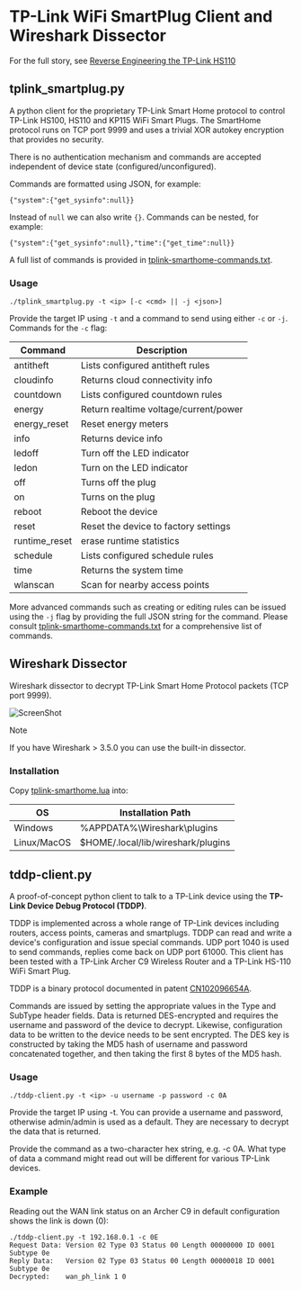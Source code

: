 # TP-Link WiFi SmartPlug Client and Wireshark Dissector

For the full story, see [Reverse Engineering the TP-Link
HS110](https://www.softscheck.com/en/reverse-engineering-tp-link-hs110/)

## tplink_smartplug.py

A python client for the proprietary TP-Link Smart Home protocol to control
TP-Link HS100, HS110 and KP115 WiFi Smart Plugs. The SmartHome protocol runs on TCP
port 9999 and uses a trivial XOR autokey encryption that provides no security.

There is no authentication mechanism and commands are accepted independent of
device state (configured/unconfigured).

Commands are formatted using JSON, for example:

`{"system":{"get_sysinfo":null}}`

Instead of `null` we can also write `{}`. Commands can be nested, for example:

`{"system":{"get_sysinfo":null},"time":{"get_time":null}}`

A full list of commands is provided in
[tplink-smarthome-commands.txt](tplink-smarthome-commands.txt).

### Usage

   `./tplink_smartplug.py -t <ip> [-c <cmd> || -j <json>]`

Provide the target IP using `-t` and a command to send using either `-c` or
`-j`. Commands for the `-c` flag:

| Command       | Description                           |
|---------------|---------------------------------------|
| antitheft     | Lists configured antitheft rules      |
| cloudinfo     | Returns cloud connectivity info       |
| countdown     | Lists configured countdown rules      |
| energy        | Return realtime voltage/current/power |
| energy_reset  | Reset energy meters                   |
| info          | Returns device info                   |
| ledoff        | Turn off the LED indicator            |
| ledon         | Turn on the LED indicator             |
| off           | Turns off the plug                    |
| on            | Turns on the plug                     |
| reboot        | Reboot the device                     |
| reset         | Reset the device to factory settings  |
| runtime_reset | erase runtime statistics              |
| schedule      | Lists configured schedule rules       |
| time          | Returns the system time               |
| wlanscan      | Scan for nearby access points         |

More advanced commands such as creating or editing rules can be issued using the
`-j` flag by providing the full JSON string for the command. Please consult
[tplink-smarthome-commands.txt](tplink-smarthome-commands.txt) for a
comprehensive list of commands.

## Wireshark Dissector

Wireshark dissector to decrypt TP-Link Smart Home Protocol packets (TCP port
9999).

![ScreenShot](wireshark-dissector.png)

> [!NOTE]  
> If you have Wireshark > 3.5.0 you can use the built-in dissector.

### Installation

Copy [tplink-smarthome.lua](tplink-smarthome.lua) into:

| OS          | Installation Path                  |
| ----------- | ---------------------------------- |
| Windows     | %APPDATA%\Wireshark\plugins        |
| Linux/MacOS | $HOME/.local/lib/wireshark/plugins |

## tddp-client.py

A proof-of-concept python client to talk to a TP-Link device using the **TP-Link
Device Debug Protocol (TDDP)**.

TDDP is implemented across a whole range of TP-Link devices including routers,
access points, cameras and smartplugs. TDDP can read and write a device's
configuration and issue special commands. UDP port 1040 is used to send
commands, replies come back on UDP port 61000. This client has been tested with
a TP-Link Archer C9 Wireless Router and a TP-Link HS-110 WiFi Smart Plug.

TDDP is a binary protocol documented in patent
[CN102096654A](https://www.google.com/patents/CN102096654A?cl=en).

Commands are issued by setting the appropriate values in the Type and SubType
header fields. Data is returned DES-encrypted and requires the username and
password of the device to decrypt. Likewise, configuration data to be written to
the device needs to be sent encrypted. The DES key is constructed by taking the
MD5 hash of username and password concatenated together, and then taking the
first 8 bytes of the MD5 hash.

### Usage

`./tddp-client.py -t <ip> -u username -p password -c 0A`

Provide the target IP using -t. You can provide a username and password,
otherwise admin/admin is used as a default. They are necessary to decrypt the
data that is returned.

Provide the command as a two-character hex string, e.g. -c 0A. What type of data
a command might read out will be different for various TP-Link devices.

### Example

Reading out the WAN link status on an Archer C9 in default configuration shows
the link is down (0):

```text
./tddp-client.py -t 192.168.0.1 -c 0E
Request Data: Version 02 Type 03 Status 00 Length 00000000 ID 0001 Subtype 0e
Reply Data:   Version 02 Type 03 Status 00 Length 00000018 ID 0001 Subtype 0e
Decrypted:    wan_ph_link 1 0
```
